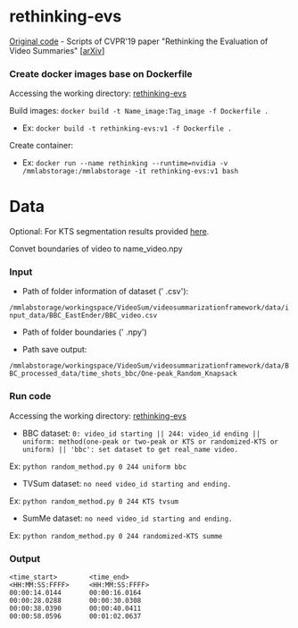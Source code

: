rethinking-evs
==============================

[Original code](https://github.com/mayu-ot/rethinking-evs) - Scripts of CVPR'19 paper "Rethinking the Evaluation of Video Summaries" [[arXiv](https://arxiv.org/abs/1903.11328)]

### Create docker images base on Dockerfile
Accessing the working directory: 
[rethinking-evs](https://github.com/tiendv/videosummarizationframework/tree/master/source/src/baseline/rethinking-evs)

Build images: `docker build -t Name_image:Tag_image -f Dockerfile .`

- Ex: `docker build -t rethinking-evs:v1 -f Dockerfile .`

Create container:

- Ex: `docker run --name rethinking --runtime=nvidia -v /mmlabstorage:/mmlabstorage -it rethinking-evs:v1 bash`

# Data
Optional: For KTS segmentation results provided [here](https://github.com/kezhang-cs/Video-Summarization-with-LSTM).

Convet boundaries of video to name_video.npy
### Input
    
- Path of folder information of dataset (' .csv'):

`/mmlabstorage/workingspace/VideoSum/videosummarizationframework/data/input_data/BBC_EastEnder/BBC_video.csv`

- Path of folder boundaries (' .npy')

- Path save output:

`/mmlabstorage/workingspace/VideoSum/videosummarizationframework/data/BBC_processed_data/time_shots_bbc/One-peak_Random_Knapsack`

### Run code
Accessing the working directory: 
[rethinking-evs](https://github.com/tiendv/videosummarizationframework/tree/master/source/src/baseline/rethinking-evs)

-   BBC dataset: `0: video_id starting || 244: video_id ending || uniform: method(one-peak or two-peak or KTS or randomized-KTS or uniform) || 'bbc': set dataset to get real_name video.`

Ex: `python random_method.py 0 244 uniform bbc`

-   TVSum dataset: `no need video_id starting and ending.`

Ex: `python random_method.py 0 244 KTS tvsum`

-   SumMe dataset: `no need video_id starting and ending.`

Ex: `python random_method.py 0 244 randomized-KTS summe`
### Output
```
<time_start>        <time_end>
<HH:MM:SS:FFFF>     <HH:MM:SS:FFFF>
00:00:14.0144       00:00:16.0164
00:00:28.0288       00:00:30.0308
00:00:38.0390       00:00:40.0411
00:00:58.0596       00:01:02.0637
```
